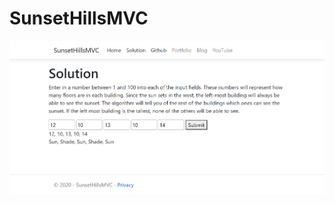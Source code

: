 # SunsetHillsMVC
 
![Solution Page](https://github.com/mackenzieweaver/SunsetHillsMVC/blob/main/SunsetHillsMVC/sunsethillsmvc.png)
